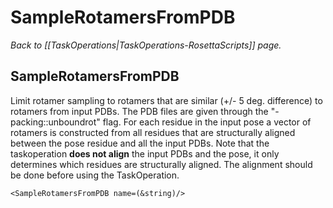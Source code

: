 # SampleRotamersFromPDB
*Back to [[TaskOperations|TaskOperations-RosettaScripts]] page.*
## SampleRotamersFromPDB

Limit rotamer sampling to rotamers that are similar (+/- 5 deg. difference) to rotamers from input PDBs. The PDB files are given through the "-packing::unboundrot" flag. For each residue in the input pose a vector of rotamers is constructed from all residues that are structurally aligned between the pose residue and all the input PDBs. Note that the taskoperation **__does not align__** the input PDBs and the pose, it only determines which residues are structurally aligned. The alignment should be done before using the TaskOperation. 

    <SampleRotamersFromPDB name=(&string)/>


